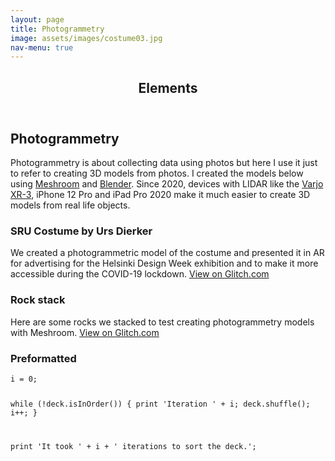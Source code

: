 ```yaml
---
layout: page
title: Photogrammetry
image: assets/images/costume03.jpg
nav-menu: true
---
```


<!-- Main -->
<div id="main" class="alt">

<!-- One -->
<section id="one">
	<div class="inner">
		<header class="major">
			<h1>Elements</h1>
		</header>

<!-- Content -->
<h2 id="content">Photogrammetry</h2>
<p>Photogrammetry is about collecting data using photos but here I use it just to refer to creating 3D models from photos. I created the models below using <a href="https://github.com/alicevision/meshroom">Meshroom</a> and <a href="https://blender.org">Blender</a>. Since 2020, devices with LIDAR like the <a href="https://varjo.com/products/xr-3/">Varjo XR-3</a>, iPhone 12 Pro and iPad Pro 2020 make it much easier to create 3D models from real life objects.</p>
<div class="row">
	<div class="6u 12u$(small)">
		<h3>SRU Costume by Urs Dierker</h3>
		<p>We created a photogrammetric model of the costume and presented it in AR for advertising for the Helsinki Design Week exhibition and to make it more accessible during the COVID-19 lockdown. <a href="https://naturallydramatic-bicmat-aaltouniversity.glitch.me/">View on Glitch.com</a></p>
	</div>
	<div class="6u$ 12u$(small)">
		<h3>Rock stack</h3>
		<p>Here are some rocks we stacked to test creating photogrammetry models with Meshroom. <a href="https://rockstack.glitch.me/">View on Glitch.com</a></p>
	</div>
	<!-- Break -->
	

<!-- Preformatted Code -->
<h3>Preformatted</h3>
<pre><code>i = 0;

while (!deck.isInOrder()) {
    print 'Iteration ' + i;
    deck.shuffle();
    i++;
}

print 'It took ' + i + ' iterations to sort the deck.';
</code></pre>

</div>
</div>

</div>
</section>

</div>
